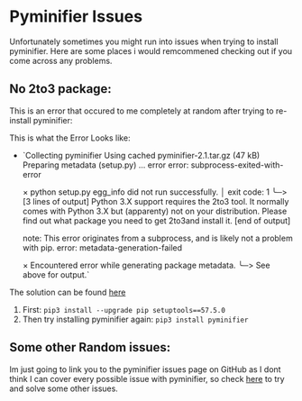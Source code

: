 # Pyminifier Issues

Unfortunately sometimes you might run into issues when trying to install pyminifier. Here are some places i would remcommened checking out if you come across any problems. 

## No 2to3 package: 
This is an error that occured to me completely at random after trying to re-install pyminifier: 

This is what the Error Looks like: 
-  `Collecting pyminifier
    Using cached pyminifier-2.1.tar.gz (47 kB)
    Preparing metadata (setup.py) ... error
    error: subprocess-exited-with-error

    × python setup.py egg_info did not run successfully.
    │ exit code: 1
    ╰─> [3 lines of output]
        Python 3.X support requires the 2to3 tool.
        It normally comes with Python 3.X but (apparenty) not on your distribution.
        Please find out what package you need to get 2to3and install it.
        [end of output]

    note: This error originates from a subprocess, and is likely not a problem with pip.
    error: metadata-generation-failed

    × Encountered error while generating package metadata.
    ╰─> See above for output.`

The solution can be found [here](https://stackoverflow.com/questions/75913887/this-thing-im-doing-wants-python-2to3-i-already-have-that-what-do-i-do)

1. First: `pip3 install --upgrade pip setuptools==57.5.0`
2. Then try installing pyminifier again: `pip3 install pyminifier`

## Some other Random issues: 

Im just going to link you to the pyminifier issues page on GitHub as I dont think I can cover every possible issue with pyminifier, so check [here](https://github.com/liftoff/pyminifier/issues) to try and solve some other issues. 
